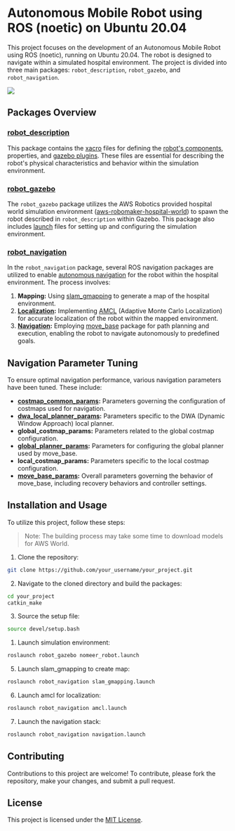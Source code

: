# Autonomous Mobile Robot using ROS (noetic) on Ubuntu 20.04

This project focuses on the development of an Autonomous Mobile Robot using ROS (noetic), running on Ubuntu 20.04. The robot is designed to navigate within a simulated hospital environment. The project is divided into three main packages: `robot_description`, `robot_gazebo`, and `robot_navigation`.

[<img src="https://img.youtube.com/vi/N2RLQ2x2MWw/0.jpg">]([https://www.youtube.com/watch?v=Hc79sDi3f0U](https://www.youtube.com/watch?v=N2RLQ2x2MWw) "Now in Android: 55")

## Packages Overview

### [robot_description](src/robot_description)
This package contains the [xacro](http://wiki.ros.org/xacro) files for defining the [robot's components](http://wiki.ros.org/urdf/Tutorials), properties, and [gazebo plugins](https://classic.gazebosim.org/tutorials?tut=ros_gzplugins). These files are essential for describing the robot's physical characteristics and behavior within the simulation environment.

### [robot_gazebo](src/robot_gazebo)
The `robot_gazebo` package utilizes the AWS Robotics provided hospital world simulation environment ([aws-robomaker-hospital-world](https://github.com/aws-robotics/aws-robomaker-hospital-world)) to spawn the robot described in `robot_description` within Gazebo. This package also includes [launch](http://wiki.ros.org/roslaunch) files for setting up and configuring the simulation environment.

### [robot_navigation](src/robot_navigation)
In the `robot_navigation` package, several ROS navigation packages are utilized to enable [autonomous navigation](http://wiki.ros.org/navigation) for the robot within the hospital environment. The process involves:

1. **Mapping:** Using [slam_gmapping](http://wiki.ros.org/gmapping) to generate a map of the hospital environment.
2. **[Localization](https://docs.ros.org/en/melodic/api/robot_localization/html/index.html):** Implementing [AMCL](http://wiki.ros.org/amcl) (Adaptive Monte Carlo Localization) for accurate localization of the robot within the mapped environment.
3. **[Navigation](http://wiki.ros.org/navigation):** Employing [move_base](https://wiki.ros.org/move_base) package for path planning and execution, enabling the robot to navigate autonomously to predefined goals.

## Navigation Parameter Tuning

To ensure optimal navigation performance, various navigation parameters have been tuned. These include:

- **[costmap_common_params](http://wiki.ros.org/costmap_2d):** Parameters governing the configuration of costmaps used for navigation.
- **[dwa_local_planner_params](http://wiki.ros.org/dwa_local_planner?distro=noetic):** Parameters specific to the DWA (Dynamic Window Approach) local planner.
- **global_costmap_params:** Parameters related to the global costmap configuration.
- **[global_planner_params](http://wiki.ros.org/global_planner?distro=noetic):** Parameters for configuring the global planner used by move_base.
- **local_costmap_params:** Parameters specific to the local costmap configuration.
- **[move_base_params](http://wiki.ros.org/move_base?distro=noetic):** Overall parameters governing the behavior of move_base, including recovery behaviors and controller settings.

## Installation and Usage

To utilize this project, follow these steps:
> Note: The building process may take some time to download models for AWS World.

1. Clone the repository:

```bash
git clone https://github.com/your_username/your_project.git
```

2. Navigate to the cloned directory and build the packages:

```bash
cd your_project
catkin_make
```

3. Source the setup file:

```bash
source devel/setup.bash
```

1. Launch simulation environment:

```bash
roslaunch robot_gazebo nomeer_robot.launch
```

5. Launch slam_gmapping to create map:

```bash
roslaunch robot_navigation slam_gmapping.launch
```
6. Launch amcl for localization:

```bash
roslaunch robot_navigation amcl.launch
```

7. Launch the navigation stack:

```bash
roslaunch robot_navigation navigation.launch
```

## Contributing

Contributions to this project are welcome! To contribute, please fork the repository, make your changes, and submit a pull request.

## License

This project is licensed under the [MIT License](LICENSE).
